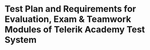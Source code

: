 Test Plan and Requirements for Evaluation, Exam & Teamwork Modules of Telerik Academy Test System 
=================================================================================================